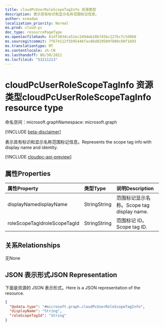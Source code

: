 ```yaml
---
title: cloudPcUserRoleScopeTagInfo 资源类型
description: 表示具有标识和显示名称范围标记信息。
author: ecmadao
localization_priority: Normal
ms.prod: cloud-pc
doc_type: resourcePageType
ms.openlocfilehash: 61df383dca51ec2494eb10b745bc227bcfc5d9b8
ms.sourcegitcommit: 7f674112f5b95446fac86d829509f889c60f1693
ms.translationtype: MT
ms.contentlocale: zh-CN
ms.lasthandoff: 06/30/2021
ms.locfileid: "53211213"
---
```

# <a name="cloudpcuserrolescopetaginfo-resource-type"></a><span data-ttu-id="5fb1e-103">cloudPcUserRoleScopeTagInfo 资源类型</span><span class="sxs-lookup"><span data-stu-id="5fb1e-103">cloudPcUserRoleScopeTagInfo resource type</span></span>

<span data-ttu-id="5fb1e-104">命名空间：microsoft.graph</span><span class="sxs-lookup"><span data-stu-id="5fb1e-104">Namespace: microsoft.graph</span></span>

[!INCLUDE [beta-disclaimer](../../includes/beta-disclaimer.md)]

<span data-ttu-id="5fb1e-105">表示具有标识和显示名称范围标记信息。</span><span class="sxs-lookup"><span data-stu-id="5fb1e-105">Represents the scope tag info with display name and identity.</span></span>

[!INCLUDE [cloudpc-api-preview](../../includes/cloudpc-api-preview.md)]

## <a name="properties"></a><span data-ttu-id="5fb1e-106">属性</span><span class="sxs-lookup"><span data-stu-id="5fb1e-106">Properties</span></span>
|<span data-ttu-id="5fb1e-107">属性</span><span class="sxs-lookup"><span data-stu-id="5fb1e-107">Property</span></span>|<span data-ttu-id="5fb1e-108">类型</span><span class="sxs-lookup"><span data-stu-id="5fb1e-108">Type</span></span>|<span data-ttu-id="5fb1e-109">说明</span><span class="sxs-lookup"><span data-stu-id="5fb1e-109">Description</span></span>|
|:---|:---|:---|
|<span data-ttu-id="5fb1e-110">displayName</span><span class="sxs-lookup"><span data-stu-id="5fb1e-110">displayName</span></span>|<span data-ttu-id="5fb1e-111">String</span><span class="sxs-lookup"><span data-stu-id="5fb1e-111">String</span></span>|<span data-ttu-id="5fb1e-112">范围标记显示名称。</span><span class="sxs-lookup"><span data-stu-id="5fb1e-112">Scope tag display name.</span></span>|
|<span data-ttu-id="5fb1e-113">roleScopeTagId</span><span class="sxs-lookup"><span data-stu-id="5fb1e-113">roleScopeTagId</span></span>|<span data-ttu-id="5fb1e-114">String</span><span class="sxs-lookup"><span data-stu-id="5fb1e-114">String</span></span>|<span data-ttu-id="5fb1e-115">范围标记 ID。</span><span class="sxs-lookup"><span data-stu-id="5fb1e-115">Scope tag ID.</span></span>|

## <a name="relationships"></a><span data-ttu-id="5fb1e-116">关系</span><span class="sxs-lookup"><span data-stu-id="5fb1e-116">Relationships</span></span>

<span data-ttu-id="5fb1e-117">无</span><span class="sxs-lookup"><span data-stu-id="5fb1e-117">None</span></span>

## <a name="json-representation"></a><span data-ttu-id="5fb1e-118">JSON 表示形式</span><span class="sxs-lookup"><span data-stu-id="5fb1e-118">JSON Representation</span></span>
<span data-ttu-id="5fb1e-119">下面是资源的 JSON 表示形式。</span><span class="sxs-lookup"><span data-stu-id="5fb1e-119">Here is a JSON representation of the resource.</span></span>
<!-- {
  "blockType": "resource",
  "@odata.type": "microsoft.graph.cloudPcUserRoleScopeTagInfo"
}
-->
``` json
{
  "@odata.type": "#microsoft.graph.cloudPcUserRoleScopeTagInfo",
  "displayName": "String",
  "roleScopeTagId": "String"
}
```